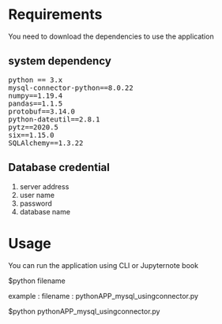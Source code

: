 
# Requirements 

You need to download the dependencies to use the application 

## system dependency 

<pre>
python == 3.x
mysql-connector-python==8.0.22
numpy==1.19.4
pandas==1.1.5
protobuf==3.14.0
python-dateutil==2.8.1
pytz==2020.5
six==1.15.0
SQLAlchemy==1.3.22
</pre>

## Database credential

<ol>
    <li> server address  </li>
    <li> user name </li>
    <li>  password </li>
    <li> database name </li>
    </ol>
    

# Usage

You can run the application using  CLI or Jupyternote book

$python filename

example : filename : pythonAPP_mysql_usingconnector.py

$python pythonAPP_mysql_usingconnector.py
